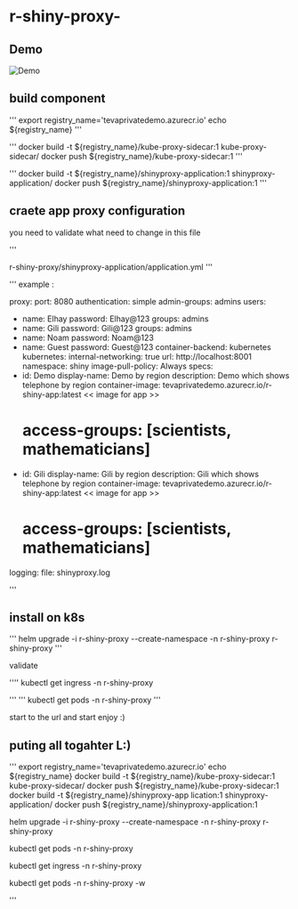 # r-shiny-proxy-

## Demo 

![Demo](record/shinyproxy-demo.gif)


## build component
'''
export registry_name='tevaprivatedemo.azurecr.io'
echo ${registry_name}
'''

'''
docker build -t ${registry_name}/kube-proxy-sidecar:1 kube-proxy-sidecar/
docker push ${registry_name}/kube-proxy-sidecar:1
'''

'''
docker build -t ${registry_name}/shinyproxy-application:1 shinyproxy-application/
docker push ${registry_name}/shinyproxy-application:1
'''


## craete app proxy configuration 
you need to validate what need to change in this file 

'''

r-shiny-proxy/shinyproxy-application/application.yml
'''

'''
example : 

proxy:
  port: 8080
  authentication: simple
  admin-groups: admins
  users:
  - name: Elhay
    password: Elhay@123
    groups: admins
  - name: Gili
    password: Gili@123
    groups: admins
  - name: Noam
    password: Noam@123
  - name: Guest
    password: Guest@123
  container-backend: kubernetes
  kubernetes:
    internal-networking: true
    url: http://localhost:8001
    namespace: shiny
    image-pull-policy: Always
  specs:
  - id: Demo
    display-name: Demo by region
    description: Demo which shows telephone by region
    container-image: tevaprivatedemo.azurecr.io/r-shiny-app:latest << image for app >>
    # access-groups: [scientists, mathematicians]
  - id: Gili
    display-name: Gili by region
    description: Gili which shows telephone by region
    container-image: tevaprivatedemo.azurecr.io/r-shiny-app:latest << image for app >>
    # access-groups: [scientists, mathematicians]
logging:
  file:
    shinyproxy.log


'''


## install on k8s 

'''
helm upgrade -i r-shiny-proxy --create-namespace -n r-shiny-proxy  r-shiny-proxy
'''

validate 

''''
kubectl get ingress -n r-shiny-proxy 

'''
'''
kubectl get pods  -n r-shiny-proxy 
'''


start to the url and start enjoy :) 

## puting all togahter L:)

'''
export registry_name='tevaprivatedemo.azurecr.io'
echo ${registry_name}
docker build -t ${registry_name}/kube-proxy-sidecar:1 kube-proxy-sidecar/
docker push ${registry_name}/kube-proxy-sidecar:1
docker build -t ${registry_name}/shinyproxy-app
lication:1 shinyproxy-application/
docker push ${registry_name}/shinyproxy-application:1

helm upgrade -i r-shiny-proxy --create-namespace -n r-shiny-proxy  r-shiny-proxy

kubectl get pods  -n r-shiny-proxy 

kubectl get ingress -n r-shiny-proxy 

kubectl get pods  -n r-shiny-proxy  -w 

'''